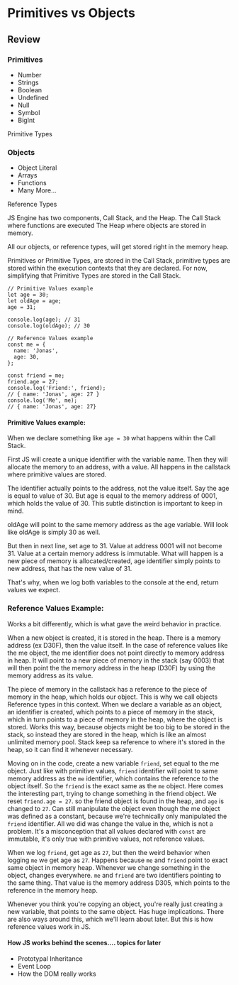 # Primitives vs Objects

## Review

### Primitives

- Number
- Strings
- Boolean
- Undefined
- Null
- Symbol
- BigInt

Primitive Types

### Objects

- Object Literal
- Arrays
- Functions
- Many More...

Reference Types

JS Engine has two components, Call Stack, and the Heap.
The Call Stack where functions are executed
The Heap where objects are stored in memory.

All our objects, or reference types, will get stored right in the memory heap.

Primitives or Primitive Types, are stored in the Call Stack, primitive types are stored within the execution contexts that they are declared. For now, simplifying that Primitive Types are stored in the Call Stack.

```
// Primitive Values example
let age = 30;
let oldAge = age;
age = 31;

console.log(age); // 31
console.log(oldAge); // 30

// Reference Values example
const me = {
  name: 'Jonas',
  age: 30,
};

const friend = me;
friend.age = 27;
console.log('Friend:', friend);
// { name: 'Jonas', age: 27 }
console.log('Me', me);
// { name: 'Jonas', age: 27}
```

#### Primitive Values example:

When we declare something like `age = 30` what happens within the Call Stack.

First JS will create a unique identifier with the variable name. Then they will allocate the memory to an address, with a value. All happens in the callstack where primitive values are stored.

The identifier actually points to the address, not the value itself. Say the age is equal to value of 30. But age is equal to the memory address of 0001, which holds the value of 30. This subtle distinction is important to keep in mind.

oldAge will point to the same memory address as the age variable. Will look like oldAge is simply 30 as well.

But then in next line, set age to 31. Value at address 0001 will not become 31. Value at a certain memory address is immutable. What will happen is a new piece of memory is allocated/created, age identifier simply points to new address, that has the new value of 31.

That's why, when we log both variables to the console at the end, return values we expect.

### Reference Values Example:

Works a bit differently, which is what gave the weird behavior in practice.

When a new object is created, it is stored in the heap. There is a memory address (ex D30F), then the value itself. In the case of reference values like the me object, the me identifier does not point directly to memory address in heap. It will point to a new piece of memory in the stack (say 0003) that will then point the the memory address in the heap (D30F) by using the memory address as its value.

The piece of memory in the callstack has a reference to the piece of memory in the heap, which holds our object. This is why we call objects Reference types in this context. When we declare a variable as an object, an identifier is created, which points to a piece of memory in the stack, which in turn points to a piece of memory in the heap, where the object is stored. Works this way, because objects might be too big to be stored in the stack, so instead they are stored in the heap, which is like an almost unlimited memory pool. Stack keep sa reference to where it's stored in the heap, so it can find it whenever necessary.

Moving on in the code, create a new variable `friend`, set equal to the me object. Just like with primitive values, `friend` identifier will point to same memory address as the `me` identifier, which contains the reference to the object itself. So the `friend` is the exact same as the `me` object. Here comes the interesting part, trying to change something in the friend object. We reset `friend.age = 27`. so the friend object is found in the heap, and `age` is changed to `27`. Can still manipulate the object even though the me object was defined as a constant, because we're technically only manipulated the `friend` identifier. All we did was change the value in the, which is not a problem. It's a misconception that all values declared with `const` are immutable, it's only true with primitive values, not reference values.

When we log `friend`, get age as `27`, but then the weird behavior when logging `me` we get age as `27`. Happens because `me` and `friend` point to exact same object in memory heap. Whenever we change something in the object, changes everywhere. `me` and `friend` are two identifiers pointing to the same thing. That value is the memory address D305, which points to the reference in the memory heap.

Whenever you think you're copying an object, you're really just creating a new variable, that points to the same object. Has huge implications. There are also ways around this, which we'll learn about later. But this is how reference values work in JS.

#### How JS works behind the scenes.... topics for later

- Prototypal Inheritance
- Event Loop
- How the DOM really works
